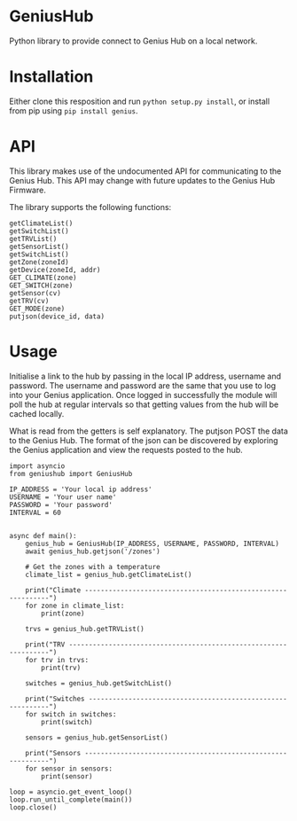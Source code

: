 # GeniusHub
Python library to provide connect to Genius Hub on a local network.

# Installation
Either clone this resposition and run `python setup.py install`, or install from pip using `pip install genius`.

# API
This library makes use of the undocumented API for communicating to the Genius Hub. This API may change with future updates to the Genius Hub Firmware.

The library supports the following functions:
```
getClimateList()
getSwitchList()
getTRVList()
getSensorList()
getSwitchList()
getZone(zoneId)
getDevice(zoneId, addr)
GET_CLIMATE(zone)
GET_SWITCH(zone)
getSensor(cv)
getTRV(cv)
GET_MODE(zone)
putjson(device_id, data)

```

# Usage
Initialise a link to the hub by passing in the local IP address, username and password. The username and password are the same that you use to log into your Genius application. Once logged in successfully the module will poll the hub at regular intervals so that getting values from the hub will be cached locally.

What is read from the getters is self explanatory. The putjson POST the data to the Genius Hub. The format of the json can be discovered by exploring the Genius application and view the requests posted to the hub.
```
import asyncio
from geniushub import GeniusHub

IP_ADDRESS = 'Your local ip address'
USERNAME = 'Your user name'
PASSWORD = 'Your password'
INTERVAL = 60


async def main():
    genius_hub = GeniusHub(IP_ADDRESS, USERNAME, PASSWORD, INTERVAL)
    await genius_hub.getjson('/zones')

    # Get the zones with a temperature
    climate_list = genius_hub.getClimateList()

    print("Climate -------------------------------------------------------------")
    for zone in climate_list:
        print(zone)

    trvs = genius_hub.getTRVList()

    print("TRV -----------------------------------------------------------------")
    for trv in trvs:
        print(trv)

    switches = genius_hub.getSwitchList()

    print("Switches ------------------------------------------------------------")
    for switch in switches:
        print(switch)

    sensors = genius_hub.getSensorList()

    print("Sensors -------------------------------------------------------------")
    for sensor in sensors:
        print(sensor)

loop = asyncio.get_event_loop()
loop.run_until_complete(main())
loop.close()
```